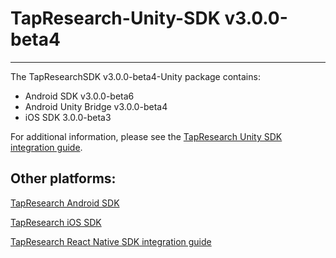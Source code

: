 # TapResearch-Unity-SDK v3.0.0-beta4
---

The TapResearchSDK v3.0.0-beta4-Unity package contains:
* Android SDK v3.0.0-beta6
* Android Unity Bridge v3.0.0-beta4
* iOS SDK 3.0.0-beta3

For additional information, please see the [TapResearch Unity SDK integration guide](https://supply-docs.tapresearch.com/docs/unity-integration).

## Other platforms:

[TapResearch Android SDK](https://supply-docs.tapresearch.com/docs/android-integration)  

[TapResearch iOS SDK](https://supply-docs.tapresearch.com/docs/ios-integration)  

[TapResearch React Native SDK integration guide](https://supply-docs.tapresearch.com/docs/react-integration)

